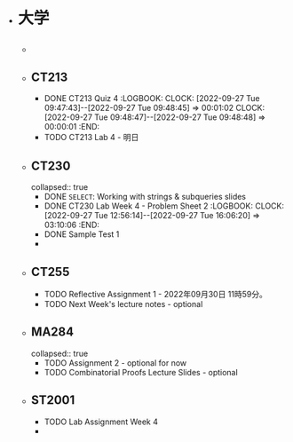 - # 大学
	- ##
	- ## CT213
		- DONE CT213 Quiz 4
		  :LOGBOOK:
		  CLOCK: [2022-09-27 Tue 09:47:43]--[2022-09-27 Tue 09:48:45] =>  00:01:02
		  CLOCK: [2022-09-27 Tue 09:48:47]--[2022-09-27 Tue 09:48:48] =>  00:00:01
		  :END:
		- TODO CT213 Lab 4 - 明日
	- ## CT230
	  collapsed:: true
		- DONE `SELECT`: Working with strings & subqueries slides
		- DONE CT230 Lab Week 4 - Problem Sheet 2
		  :LOGBOOK:
		  CLOCK: [2022-09-27 Tue 12:56:14]--[2022-09-27 Tue 16:06:20] =>  03:10:06
		  :END:
		- DONE Sample Test 1
		-
	- ## CT255
		- TODO Reflective Assignment 1 - 2022年09月30日 11時59分。
		- TODO Next Week's lecture notes - optional
	- ## MA284
	  collapsed:: true
		- TODO Assignment 2 - optional for now
		- TODO Combinatorial Proofs Lecture Slides - optional
	- ## ST2001
		- TODO Lab Assignment Week 4
		-